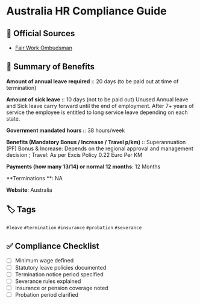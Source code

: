 # Australia HR Compliance Guide

## 📜 Official Sources
- [Fair Work Ombudsman](https://www.fairwork.gov.au)

## 🧾 Summary of Benefits
**Amount of annual leave required :**: 20 days (to be paid out at time of termination)

**Amount of sick leave :**: 10 days (not to be paid out)
Unused Annual leave and Sick leave carry forward until the end of employment. After 7+ years of service the employee is entitled to long service leave depending on each state.

**Government mandated hours :**: 38 hours/week

**Benefits (Mandatory Bonus / Increase / Travel p/km) :**: Superannuation (PF) Bonus & Increase: Depends on the regional approval and management decision ; Travel: As per Excis Policy 0.22 Euro Per KM

**Payments (how many 13/14) or normal 12 months**: 12 Months

**Terminations **: NA

**Website**: Australia

## 🏷️ Tags
`#leave` `#termination` `#insurance` `#probation` `#severance`

## ✅ Compliance Checklist
- [ ] Minimum wage defined
- [ ] Statutory leave policies documented
- [ ] Termination notice period specified
- [ ] Severance rules explained
- [ ] Insurance or pension coverage noted
- [ ] Probation period clarified
